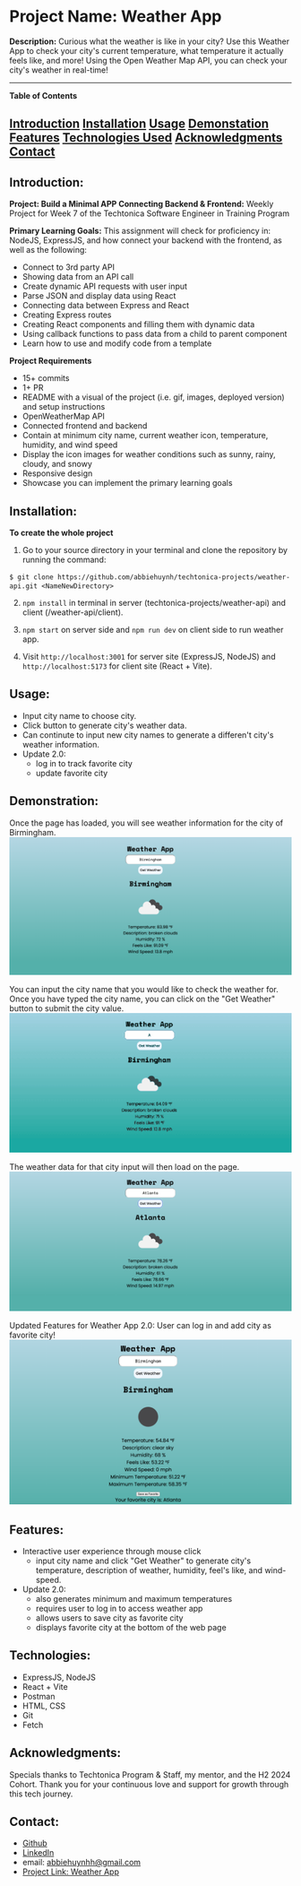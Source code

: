 # Project Name: Weather App

**Description:**
Curious what the weather is like in your city? Use this Weather App to check your city's current temperature, what temperature it actually feels like, and more! Using the Open Weather Map API, you can check your city's weather in real-time!

---

**Table of Contents**

[Introduction](#introduction)
[Installation](#installation)
[Usage](#usage)
[Demonstation](#demonstration)
[Features](#features)
[Technologies Used](#technologies-used)
[Acknowledgments](#acknowledgments)
[Contact](#contact)
---

## Introduction: 
**Project: Build a Minimal APP Connecting Backend & Frontend:**
Weekly Project for Week 7 of the Techtonica Software Engineer in Training Program

**Primary Learning Goals:**
This assignment will check for proficiency in: NodeJS, ExpressJS, and how connect your backend with the frontend, as well as the following:
- Connect to 3rd party API
- Showing data from an API call
- Create dynamic API requests with user input
- Parse JSON and display data using React
- Connecting data between Express and React
- Creating Express routes
- Creating React components and filling them with dynamic data
- Using callback functions to pass data from a child to parent component
- Learn how to use and modify code from a template


**Project Requirements**
- 15+ commits
- 1+ PR
- README with a visual of the project (i.e. gif, images, deployed version) and setup instructions
- OpenWeatherMap API
- Connected frontend and backend
- Contain at minimum city name, current weather icon, temperature, humidity, and wind speed
- Display the icon images for weather conditions such as sunny, rainy, cloudy, and snowy
- Responsive design
- Showcase you can implement the primary learning goals

## Installation: 
**To create the whole project**
1.  Go to your source directory in your terminal and clone the repository by running the command:

```
$ git clone https://github.com/abbiehuynh/techtonica-projects/weather-api.git <NameNewDirectory>
```
2. `npm install` in terminal in server (techtonica-projects/weather-api) and client (/weather-api/client).

3. `npm start` on server side and `npm run dev` on client side to run weather app.

4. Visit `http://localhost:3001` for server site (ExpressJS, NodeJS) and `http://localhost:5173` for client site (React + Vite).

## Usage: 
- Input city name to choose city.
- Click button to generate city's weather data.
- Can continute to input new city names to generate a differen't city's weather information.
- Update 2.0:
    - log in to track favorite city
    - update favorite city

## Demonstration:

Once the page has loaded, you will see weather information for the city of Birmingham.
![Load Page](images/loadingpage-weatherapp.png)

You can input the city name that you would like to check the weather for. Once you have typed the city name, you can click on the "Get Weather" button to submit the city value.
![User Input](images/userinput-weatherapp.gif)

The weather data for that city input will then load on the page. 
![Get Weather](images/getWeather-weatherapp.png)

Updated Features for Weather App 2.0:
User can log in and add city as favorite city!
![App 2.0](./images/home-weatherapp2.0.png)


## Features: 
- Interactive user experience through mouse click
    - input city name and click "Get Weather" to generate city's temperature, description of weather, humidity, feel's like, and wind-speed.  
- Update 2.0:
    - also generates minimum and maximum temperatures
    - requires user to log in to access weather app
    - allows users to save city as favorite city
    - displays favorite city at the bottom of the web page


## Technologies: 
- ExpressJS, NodeJS
- React + Vite  
- Postman     
- HTML, CSS
- Git
- Fetch

## Acknowledgments:
Specials thanks to Techtonica Program & Staff, my mentor, and the H2 2024 Cohort. Thank you for your continuous love and support for growth through this tech journey. 

## Contact: 
- [Github](https://github.com/abbiehuynh)
- [LinkedIn](https://www.linkedin.com/in/abbie-huynh/)
- email: abbiehuynhh@gmail.com
- [Project Link: Weather App](https://github.com/abbiehuynh/techtonica-projects/tree/weather-api)